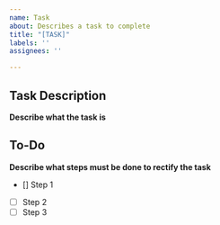 ```yaml
---
name: Task
about: Describes a task to complete
title: "[TASK]"
labels: ''
assignees: ''

---
```


## Task Description
**Describe what the task is**

## To-Do
**Describe what steps must be done to rectify the task**

- [] Step 1
- [ ] Step 2
- [ ] Step 3

